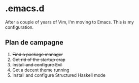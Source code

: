 .emacs.d
========

After a couple of years of Vim, I'm moving to Emacs. This is my configuration.

Plan de campagne
----------------

 1. ~~Find a package manager~~
 1. ~~Get rid of the startup crap~~
 1. ~~Install and configure Evil~~
 1. Get a decent theme running
 1. Install and configure Structured Haskell mode

